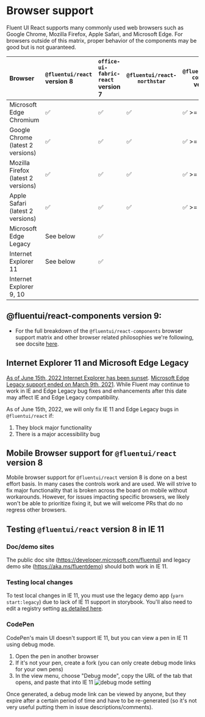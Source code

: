 # Browser support

Fluent UI React supports many commonly used web browsers such as Google Chrome, Mozilla Firefox, Apple Safari, and Microsoft Edge. For browsers outside of this matrix, proper behavior of the components may be good but is not guaranteed.

| Browser                             | `@fluentui/react` version 8 | `office-ui-fabric-react` version 7 | `@fluentui/react-northstar` | `@fluentui/react-components` version 9 |
| :---------------------------------- | :-------------------------- | :--------------------------------- | --------------------------- | -------------------------------------- |
| Microsoft Edge Chromium             | ✅                          | ✅                                 | ✅                          | ✅ >= 84                               |
| Google Chrome (latest 2 versions)   | ✅                          | ✅                                 | ✅                          | ✅ >= 84                               |
| Mozilla Firefox (latest 2 versions) | ✅                          | ✅                                 | ✅                          | ✅ >= 75                               |
| Apple Safari (latest 2 versions)    | ✅                          | ✅                                 | ✅                          | ✅ >= 14.1                             |
| Microsoft Edge Legacy               | See below                   | ✅                                 |                             |                                        |
| Internet Explorer 11                | See below                   | ✅                                 |                             |                                        |
| Internet Explorer 9, 10             |                             |                                    |                             |                                        |

## @fluentui/react-components version 9:

- For the full breakdown of the `@fluentui/react-components` browser support matrix and other browser related philosophies we're following, see docsite [here](https://react.fluentui.dev/?path=/docs/concepts-developer-browser-support-matrix--docs).

## Internet Explorer 11 and Microsoft Edge Legacy

[As of June 15th, 2022 Internet Explorer has been sunset](https://github.com/microsoft/fluentui/wiki/Internet-Explorer-11-Sunset). [Microsoft Edge Legacy support ended on March 9th, 2021](https://support.microsoft.com/en-us/microsoft-edge/what-is-microsoft-edge-legacy-3e779e55-4c55-08e6-ecc8-2333768c0fb0). While Fluent may continue to work in IE and Edge Legacy bug fixes and enhancements after this date may affect IE and Edge Legacy compatibility.

As of June 15th, 2022, we will only fix IE 11 and Edge Legacy bugs in `@fluentui/react` if:

1. They block major functionality
2. There is a major accessibility bug

## Mobile Browser support for `@fluentui/react` version 8

Mobile browser support for `@fluentui/react` version 8 is done on a best effort basis. In many cases the controls work and are used. We will strive to fix major functionality that is broken across the board on mobile without workarounds. However, for issues impacting specific browsers, we likely won't be able to prioritize fixing it, but we will welcome PRs that do no regress other browsers.

## Testing `@fluentui/react` version 8 in IE 11

### Doc/demo sites

The public doc site (https://developer.microsoft.com/fluentui) and legacy demo site (https://aka.ms/fluentdemo) should both work in IE 11.

### Testing local changes

To test local changes in IE 11, you must use the legacy demo app (`yarn start:legacy`) due to lack of IE 11 support in storybook. You'll also need to edit a registry setting [as detailed here](https://github.com/microsoft/fluentui/issues/19222#issuecomment-892886588).

### CodePen

CodePen's main UI doesn't support IE 11, but you can view a pen in IE 11 using debug mode.

1. Open the pen in another browser
2. If it's not your pen, create a fork (you can only create debug mode links for your own pens)
3. In the view menu, choose "Debug mode", copy the URL of the tab that opens, and paste that into IE 11
   <!-- this image URL format won't display in editor previews but works properly on the actual page -->
   ![debug mode setting](images/debug-mode.png)

Once generated, a debug mode link can be viewed by anyone, but they expire after a certain period of time and have to be re-generated (so it's not very useful putting them in issue descriptions/comments).
